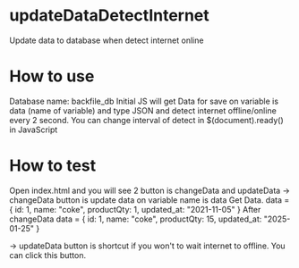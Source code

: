 # updateDataDetectInternet
Update data to database when detect internet online

# How to use
Database name: backfile_db
Initial JS will get Data for save on variable is data (name of variable) and type JSON
and detect internet offline/online every 2 second. You can change interval of detect in $(document).ready() in JavaScript

# How to test
Open index.html and you will see 2 button is changeData and updateData
-> changeData button is update data on variable name is data
Get Data. 
data = {
  id: 1,
  name: "coke",
  productQty: 1,
  updated_at: "2021-11-05"
}
After changeData
data = {
  id: 1,
  name: "coke",
  productQty: 15,
  updated_at: "2025-01-25"
}

-> updateData button is shortcut if you won't to wait internet to offline. You can click this button.
